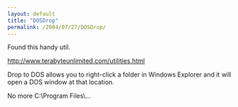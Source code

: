 ```yaml
---
layout: default
title: "DOSDrop"
permalink: /2004/07/27/DOSDrop/
---
```


<P>Found this handy util.</P>
<P><A class="" href="http://www.terabyteunlimited.com/utilities.html" target=_blank>http://www.terabyteunlimited.com/utilities.html</A></P>
<P>Drop to DOS allows you to right-click a folder in Windows Explorer and it will open a DOS window at that location.</P>
<P>No more C:\Program Files\...</P>
